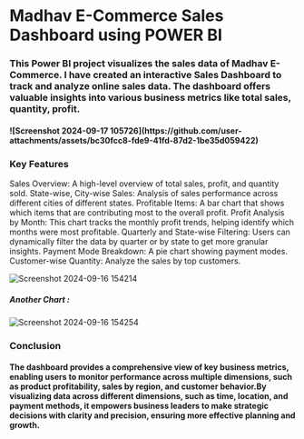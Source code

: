 # Madhav E-Commerce Sales Dashboard using POWER BI

<h3>This Power BI project visualizes the sales data of Madhav E-Commerce.
  I have created an interactive Sales Dashboard to track and analyze online sales data. The dashboard offers valuable insights into various business metrics like total sales, quantity, profit.
</h3>

<h4>![Screenshot 2024-09-17 105726](https://github.com/user-attachments/assets/bc30fcc8-fde9-41fd-87d2-1be35d059422)

  <h3>Key Features</h3>
  Sales Overview: A high-level overview of total sales, profit, and quantity sold.
  State-wise, City-wise Sales: Analysis of sales performance across different cities of different states.
  Profitable Items: A bar chart that shows which items that are contributing most to the overall profit.
  Profit Analysis by Month: This chart tracks the monthly profit trends, helping identify which months were most profitable.
  Quarterly and State-wise Filtering: Users can dynamically filter the data by quarter or by state to get more granular insights.
  Payment Mode Breakdown: A pie chart showing payment modes.
  Customer-wise Quantity: Analyze the sales by top customers.
  
</h4>


![Screenshot 2024-09-16 154214](https://github.com/user-attachments/assets/4c0166f4-c45c-4a57-bab4-ec81e932c9e6)

<h5> Another Chart :  </h5>

![Screenshot 2024-09-16 154254](https://github.com/user-attachments/assets/7ccf9b3e-037a-454a-9264-41ac25ae80eb)

<h3>Conclusion</h3>
<h4>
  The dashboard provides a comprehensive view of key business metrics, enabling users to monitor performance across multiple dimensions, such as product profitability, sales by region, and customer behavior.By
  visualizing data across different dimensions, such as time, location, and payment methods, it empowers business leaders to make strategic decisions with clarity and precision, ensuring more effective planning
  and growth.
</h4>
